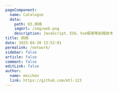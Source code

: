 ```yaml
---
pageComponent:
  name: Catalogue
  data:
    path: 03.网络
    imgUrl: /img/web.png
    description: JavaScript、ES6、Vue框架等前端技术
title: 网络
date: 2025-04-30 13:52:01
permalink: /network/
sidebar: false
article: false
comment: false
editLink: false
author:
  name: meichen
  link: https://github.com/mtl-123
---
```

